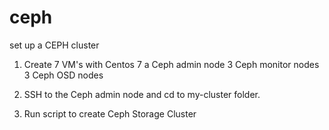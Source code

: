 # ceph
set up a CEPH cluster

1. Create 7 VM's with Centos 7
   a Ceph admin node
   3 Ceph monitor nodes
   3 Ceph OSD nodes
   
2. SSH to the Ceph admin node and cd to my-cluster folder.

3. Run script to create Ceph Storage Cluster
